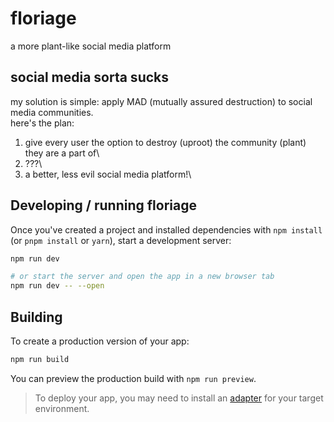 # floriage

a more plant-like social media platform

## social media sorta sucks

my solution is simple: apply MAD (mutually assured destruction) to social media communities.\
here's the plan:

1. give every user the option to destroy (uproot) the community (plant) they are a part of\
2. ???\
3. a better, less evil social media platform!\

## Developing / running floriage

Once you've created a project and installed dependencies with `npm install` (or `pnpm install` or `yarn`), start a development server:

```bash
npm run dev

# or start the server and open the app in a new browser tab
npm run dev -- --open
```

## Building

To create a production version of your app:

```bash
npm run build
```

You can preview the production build with `npm run preview`.

> To deploy your app, you may need to install an [adapter](https://kit.svelte.dev/docs/adapters) for your target environment.
